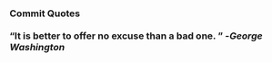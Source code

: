 ### Commit Quotes <br> <br> <q>It is better to offer no excuse than a bad one. </q> -<em>George Washington</em>